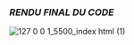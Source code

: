 ### **_RENDU FINAL DU CODE_**

![127 0 0 1_5500_index html (1)](https://user-images.githubusercontent.com/80514467/114304206-deae4900-9ac9-11eb-8c0e-998a2c0c3110.png)
